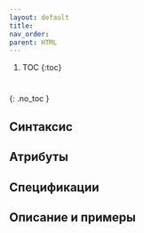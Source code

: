 ```yaml
---
layout: default
title:
nav_order:
parent: HTML
---
```


<!-- prettier-ignore-start -->
1. TOC
{:toc}

#
{: .no_toc }
<!-- prettier-ignore-end -->

## Синтаксис

## Атрибуты

## Спецификации

## Описание и примеры
